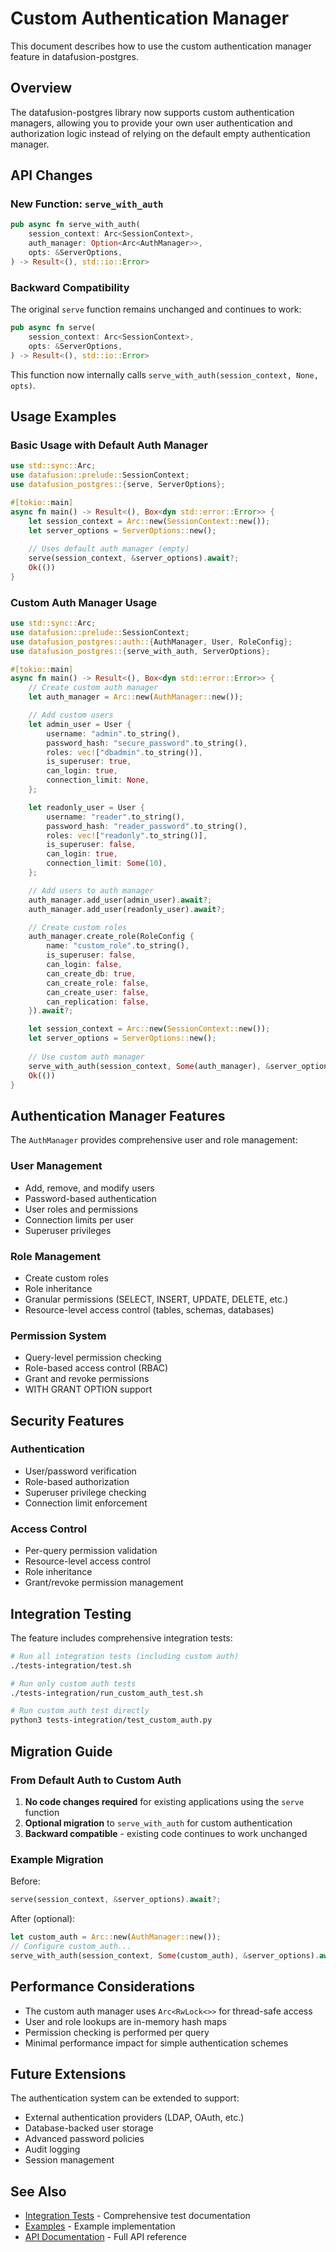 # Custom Authentication Manager

This document describes how to use the custom authentication manager feature in datafusion-postgres.

## Overview

The datafusion-postgres library now supports custom authentication managers, allowing you to provide your own user authentication and authorization logic instead of relying on the default empty authentication manager.

## API Changes

### New Function: `serve_with_auth`

```rust
pub async fn serve_with_auth(
    session_context: Arc<SessionContext>,
    auth_manager: Option<Arc<AuthManager>>,
    opts: &ServerOptions,
) -> Result<(), std::io::Error>
```

### Backward Compatibility

The original `serve` function remains unchanged and continues to work:

```rust
pub async fn serve(
    session_context: Arc<SessionContext>,
    opts: &ServerOptions,
) -> Result<(), std::io::Error>
```

This function now internally calls `serve_with_auth(session_context, None, opts)`.

## Usage Examples

### Basic Usage with Default Auth Manager

```rust
use std::sync::Arc;
use datafusion::prelude::SessionContext;
use datafusion_postgres::{serve, ServerOptions};

#[tokio::main]
async fn main() -> Result<(), Box<dyn std::error::Error>> {
    let session_context = Arc::new(SessionContext::new());
    let server_options = ServerOptions::new();
    
    // Uses default auth manager (empty)
    serve(session_context, &server_options).await?;
    Ok(())
}
```

### Custom Auth Manager Usage

```rust
use std::sync::Arc;
use datafusion::prelude::SessionContext;
use datafusion_postgres::auth::{AuthManager, User, RoleConfig};
use datafusion_postgres::{serve_with_auth, ServerOptions};

#[tokio::main]
async fn main() -> Result<(), Box<dyn std::error::Error>> {
    // Create custom auth manager
    let auth_manager = Arc::new(AuthManager::new());

    // Add custom users
    let admin_user = User {
        username: "admin".to_string(),
        password_hash: "secure_password".to_string(),
        roles: vec!["dbadmin".to_string()],
        is_superuser: true,
        can_login: true,
        connection_limit: None,
    };

    let readonly_user = User {
        username: "reader".to_string(),
        password_hash: "reader_password".to_string(),
        roles: vec!["readonly".to_string()],
        is_superuser: false,
        can_login: true,
        connection_limit: Some(10),
    };

    // Add users to auth manager
    auth_manager.add_user(admin_user).await?;
    auth_manager.add_user(readonly_user).await?;

    // Create custom roles
    auth_manager.create_role(RoleConfig {
        name: "custom_role".to_string(),
        is_superuser: false,
        can_login: false,
        can_create_db: true,
        can_create_role: false,
        can_create_user: false,
        can_replication: false,
    }).await?;

    let session_context = Arc::new(SessionContext::new());
    let server_options = ServerOptions::new();
    
    // Use custom auth manager
    serve_with_auth(session_context, Some(auth_manager), &server_options).await?;
    Ok(())
}
```

## Authentication Manager Features

The `AuthManager` provides comprehensive user and role management:

### User Management
- Add, remove, and modify users
- Password-based authentication
- User roles and permissions
- Connection limits per user
- Superuser privileges

### Role Management
- Create custom roles
- Role inheritance
- Granular permissions (SELECT, INSERT, UPDATE, DELETE, etc.)
- Resource-level access control (tables, schemas, databases)

### Permission System
- Query-level permission checking
- Role-based access control (RBAC)
- Grant and revoke permissions
- WITH GRANT OPTION support

## Security Features

### Authentication
- User/password verification
- Role-based authorization
- Superuser privilege checking
- Connection limit enforcement

### Access Control
- Per-query permission validation
- Resource-level access control
- Role inheritance
- Grant/revoke permission management

## Integration Testing

The feature includes comprehensive integration tests:

```bash
# Run all integration tests (including custom auth)
./tests-integration/test.sh

# Run only custom auth tests
./tests-integration/run_custom_auth_test.sh

# Run custom auth test directly
python3 tests-integration/test_custom_auth.py
```

## Migration Guide

### From Default Auth to Custom Auth

1. **No code changes required** for existing applications using the `serve` function
2. **Optional migration** to `serve_with_auth` for custom authentication
3. **Backward compatible** - existing code continues to work unchanged

### Example Migration

Before:
```rust
serve(session_context, &server_options).await?;
```

After (optional):
```rust
let custom_auth = Arc::new(AuthManager::new());
// Configure custom_auth...
serve_with_auth(session_context, Some(custom_auth), &server_options).await?;
```

## Performance Considerations

- The custom auth manager uses `Arc<RwLock<>>` for thread-safe access
- User and role lookups are in-memory hash maps
- Permission checking is performed per query
- Minimal performance impact for simple authentication schemes

## Future Extensions

The authentication system can be extended to support:
- External authentication providers (LDAP, OAuth, etc.)
- Database-backed user storage
- Advanced password policies
- Audit logging
- Session management

## See Also

- [Integration Tests](tests-integration/README.md) - Comprehensive test documentation
- [Examples](examples/custom_auth.rs) - Example implementation
- [API Documentation](datafusion-postgres/src/auth.rs) - Full API reference